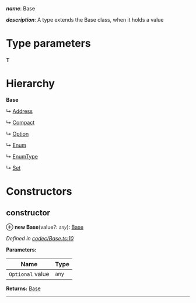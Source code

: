 

*__name__*: Base

*__description__*: A type extends the Base class, when it holds a value

# Type parameters
#### T 
# Hierarchy

**Base**

↳  [Address](_address_.address.md)

↳  [Compact](_codec_compact_.compact.md)

↳  [Option](_codec_option_.option.md)

↳  [Enum](_codec_enum_.enum.md)

↳  [EnumType](_codec_enumtype_.enumtype.md)

↳  [Set](_codec_set_.set.md)

# Constructors

<a id="constructor"></a>

##  constructor

⊕ **new Base**(value?: *`any`*): [Base](_codec_base_.base.md)

*Defined in [codec/Base.ts:10](https://github.com/polkadot-js/api/blob/c75c849/packages/types/src/codec/Base.ts#L10)*

**Parameters:**

| Name | Type |
| ------ | ------ |
| `Optional` value | `any` |

**Returns:** [Base](_codec_base_.base.md)

___

